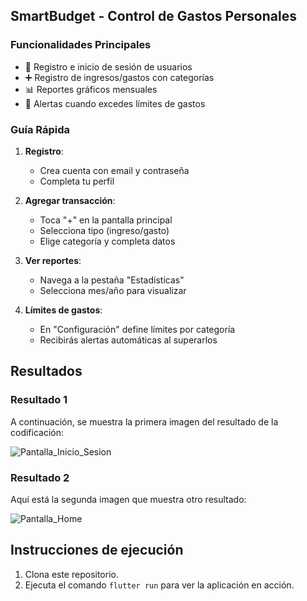 ## SmartBudget - Control de Gastos Personales

### Funcionalidades Principales
- 🔐 Registro e inicio de sesión de usuarios
- ➕ Registro de ingresos/gastos con categorías
- 📊 Reportes gráficos mensuales
- 🔔 Alertas cuando excedes límites de gastos

### Guía Rápida
1. **Registro**: 
   - Crea cuenta con email y contraseña
   - Completa tu perfil

2. **Agregar transacción**:
   - Toca "+" en la pantalla principal
   - Selecciona tipo (ingreso/gasto)
   - Elige categoría y completa datos

3. **Ver reportes**:
   - Navega a la pestaña "Estadísticas"
   - Selecciona mes/año para visualizar

4. **Límites de gastos**:
   - En "Configuración" define límites por categoría
   - Recibirás alertas automáticas al superarlos

## Resultados

### Resultado 1
A continuación, se muestra la primera imagen del resultado de la codificación:

![Pantalla_Inicio_Sesion](https://github.com/user-attachments/assets/413ea1a6-fb55-44a2-a395-f31746a401aa)

### Resultado 2
Aquí está la segunda imagen que muestra otro resultado:

![Pantalla_Home](https://github.com/user-attachments/assets/cabd4046-4c77-41d9-a44a-e9e5b43fe259)


## Instrucciones de ejecución

1. Clona este repositorio.
2. Ejecuta el comando `flutter run` para ver la aplicación en acción.
